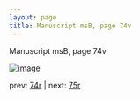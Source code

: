 ```yaml
---
layout: page
title: Manuscript msB, page 74v
---
```


Manuscript msB, page 74v

[![image](http://www.homermultitext.org/iipsrv?OBJ=IIP,1.0&FIF=/project/homer/pyramidal/deepzoom/hmt/vbbifolio/v1/vb_74v_75r.tif&WID=100&CVT=JPEG)](http://www.homermultitext.org/ict2/?urn=urn:cite2:hmt:vbbifolio.v1:vb_74v_75r)

prev:  [74r](../74r) | next:  [75r](../75r)

